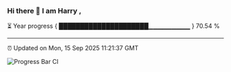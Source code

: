 ### Hi there 👋 I am Harry , 

⏳ Year progress { █████████████████████▁▁▁▁▁▁▁▁▁ } 70.54 %

---

⏰ Updated on Mon, 15 Sep 2025 11:21:37 GMT

![Progress Bar CI](https://github.com/duykhang68/duykhang68/workflows/Progress%20Bar%20CI/badge.svg)
